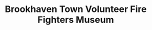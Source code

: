 ---
layout: repo
title: "Brookhaven Town Volunteer Fire Fighters Museum"
id: 22575
permalink: repos/22575/
---